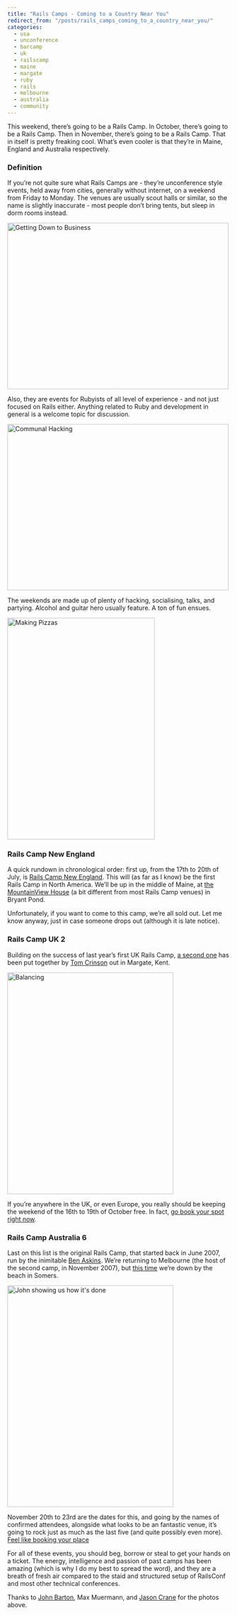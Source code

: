 ```yaml
---
title: "Rails Camps - Coming to a Country Near You"
redirect_from: "/posts/rails_camps_coming_to_a_country_near_you/"
categories:
  - usa
  - unconference
  - barcamp
  - uk
  - railscamp
  - maine
  - margate
  - ruby
  - rails
  - melbourne
  - australia
  - community
---
```

This weekend, there’s going to be a Rails Camp. In October, there’s
going to be a Rails Camp. Then in November, there’s going to be a Rails
Camp. That in itself is pretty freaking cool. What’s even cooler is that
they’re in Maine, England and Australia respectively.

### Definition

If you’re not quite sure what Rails Camps are - they’re unconference
style events, held away from cities, generally without internet, on a
weekend from Friday to Monday. The venues are usually scout halls or
similar, so the name is slightly inaccurate - most people don’t bring
tents, but sleep in dorm rooms instead.

<a href="http://www.flickr.com/photos/johotravels/2603650680/" title="Getting Down to Business by johotravels, on Flickr"><img src="https://farm4.static.flickr.com/3267/2603650680_c611d3211b.jpg" width="500" height="375" alt="Getting Down to Business" /></a>

Also, they are events for Rubyists of all level of experience - and not
just focused on Rails either. Anything related to Ruby and development
in general is a welcome topic for discussion.

<a href="http://www.flickr.com/photos/freelancing_god/2789346484/" title="Communal Hacking by freelancing god, on Flickr"><img src="https://farm4.static.flickr.com/3264/2789346484_a5fa64bf5e.jpg" width="500" height="375" alt="Communal Hacking" /></a>

The weekends are made up of plenty of hacking, socialising, talks, and
partying. Alcohol and guitar hero usually feature. A ton of fun ensues.

<a href="http://www.flickr.com/photos/muermann/583126424/" title="Making Pizzas by muermann, on Flickr"><img src="https://farm2.static.flickr.com/1229/583126424_f5ddaa479e.jpg" width="333" height="500" alt="Making Pizzas" /></a>

### Rails Camp New England

A quick rundown in chronological order: first up, from the 17th to 20th
of July, is [Rails Camp New
England](http://railscamps.com/#ne_july_2009). This will (as far as I
know) be the first Rails Camp in North America. We’ll be up in the
middle of Maine, at [the MountainView
House](http://www.themainehouses.com/mountain_house/mountain_house.php)
(a bit different from most Rails Camp venues) in Bryant Pond.

Unfortunately, if you want to come to this camp, we’re all sold out. Let
me know anyway, just in case someone drops out (although it is late
notice).

### Rails Camp UK 2

Building on the success of last year’s first UK Rails Camp, [a second
one](http://railscamps.com/#uk_october_2009) has been put together by
[Tom Crinson](http://twitter.com/mrjaba) out in Margate, Kent.

<a href="http://www.flickr.com/photos/freelancing_god/2788505977/" title="Balancing by freelancing god, on Flickr"><img src="https://farm4.static.flickr.com/3216/2788505977_28ac44d72a.jpg" width="375" height="500" alt="Balancing" /></a>

If you’re anywhere in the UK, or even Europe, you really should be
keeping the weekend of the 16th to 19th of October free. In fact, [go
book your spot right
now](http://railscampuk2.eventwax.com/rails-camp-uk-2).

### Rails Camp Australia 6

Last on this list is the original Rails Camp, that started back in June
2007, run by the inimitable [Ben Askins](http://benaskins.github.com/).
We’re returning to Melbourne (the host of the second camp, in November
2007), but [this time](http://railscamps.com/#au_november_2009) we’re
down by the beach in Somers.

<a href="http://www.flickr.com/photos/snapperwolf/571808039/" title="John showing us how it's done by snapperwolf*, on Flickr"><img src="https://farm2.static.flickr.com/1078/571808039_93caaeb95e.jpg" width="375" height="500" alt="John showing us how it's done" /></a>

November 20th to 23rd are the dates for this, and going by the names of
confirmed attendees, alongside what looks to be an fantastic venue, it’s
going to rock just as much as the last five (and quite possibly even
more). [Feel like booking your
place](http://rails-camp.eventwax.com/rails-camp-6/register?)

For all of these events, you should beg, borrow or steal to get your
hands on a ticket. The energy, intelligence and passion of past camps
has been amazing (which is why I do my best to spread the word), and
they are a breath of fresh air compared to the staid and structured
setup of RailsConf and most other technical conferences.

Thanks to [John Barton](http://whoisjohnbarton.com/), Max Muermann, and
[Jason Crane](https://twitter.com/snapperwolf) for the photos above.

